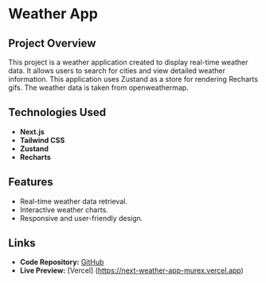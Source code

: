 # Weather App

## Project Overview
This project is a weather application created to display real-time weather data. It allows users to search for cities and view detailed weather information. This application uses Zustand as a store for rendering Recharts gifs. The weather data is taken from openweathermap.

## Technologies Used
- **Next.js**
- **Tailwind CSS**
- **Zustand**
- **Recharts**

## Features
- Real-time weather data retrieval.
- Interactive weather charts.
- Responsive and user-friendly design.

## Links
- **Code Repository:** [GitHub](https://github.com/Shmyhelskiy/next-weather-app)
- **Live Preview:** [Vercel] (https://next-weather-app-murex.vercel.app)
